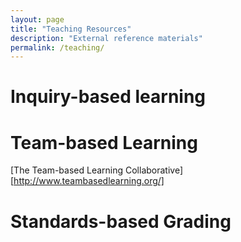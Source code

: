 ```yaml
---
layout: page
title: "Teaching Resources"
description: "External reference materials"
permalink: /teaching/
---
```


Inquiry-based learning
======================

Team-based Learning
===================
[The Team-based Learning Collaborative][http://www.teambasedlearning.org/]

Standards-based Grading
=======================
